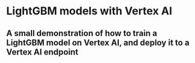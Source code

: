 # LightGBM models with Vertex AI
## A small demonstration of how to train a LightGBM model on Vertex AI, and deploy it to a Vertex AI endpoint
